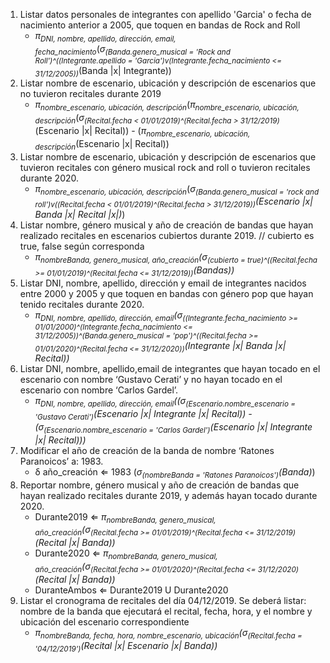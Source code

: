 1. Listar datos personales de integrantes con apellido 'Garcia' o fecha de nacimiento anterior a 2005, que toquen en bandas de Rock and Roll
   - <i>π<sub>DNI, nombre, apellido, dirección, email, fecha_nacimiento</sub></i>(<i>σ<sub>(Banda.genero_musical = 'Rock and Roll')^((Integrante.apellido = 'Garcia')v(Integrante.fecha_nacimiento <= 31/12/2005))</sub></i>(Banda |x| Integrante))
2. Listar nombre de escenario, ubicación y descripción de escenarios que no tuvieron recitales durante 2019
   - <i>π<sub>nombre_escenario, ubicación, descripción</sub></i>(<i>π<sub>nombre_escenario, ubicación, descripción</sub></i>(<i>σ<sub>(Recital.fecha < 01/01/2019)^(Recital.fecha > 31/12/2019)</sub></i>(Escenario |x| Recital)) - (<i>π<sub>nombre_escenario, ubicación, descripción</sub></i>(Escenario |x| Recital))
3. Listar nombre de escenario, ubicación y descripción de escenarios que tuvieron recitales con género musical rock and roll o tuvieron recitales durante 2020.
   - <i>π<sub>nombre_escenario, ubicación, descripción</sub></i>(<i>σ<sub>(Banda.genero_musical = 'rock and roll')v((Recital.fecha < 01/01/2019)^(Recital.fecha > 31/12/2019))</sub>(Escenario |x| Banda |x| Recital |x|)</i>)
4. Listar nombre, género musical y año de creación de bandas que hayan realizado recitales en escenarios cubiertos durante 2019. // cubierto es true, false según corresponda
   - <i>π<sub>nombreBanda, genero_musical, año_creación</sub>(<i>σ<sub>(cubierto = true)^((Recital.fecha >= 01/01/2019)^(Recital.fecha <= 31/12/2019))</sub>(Bandas)</i>)</i>
5. Listar DNI, nombre, apellido, dirección y email de integrantes nacidos entre 2000 y 2005 y que toquen en bandas con género pop que hayan tenido recitales durante 2020.
   - <i>π<sub>DNI, nombre, apellido, dirección, email</sub>(<i>σ<sub>((Integrante.fecha_nacimiento >= 01/01/2000)^(Integrante.fecha_nacimiento <= 31/12/2005))^(Banda.genero_musical = 'pop')^((Recital.fecha >= 01/01/2020)^(Recital.fecha <= 31/12/2020))</sub>(Integrante |x| Banda |x| Recital)</i>)</i>
6. Listar DNI, nombre, apellido,email de integrantes que hayan tocado en el escenario con nombre ‘Gustavo Cerati’ y no hayan tocado en el escenario con nombre ‘Carlos Gardel’.
   - <i>π<sub>DNI, nombre, apellido, dirección, email</sub>((<i>σ<sub>(Escenario.nombre_escenario = 'Gustavo Cerati')</i>(Escenario |x| Integrante |x| Recital)) - (<i>σ<sub>(Escenario.nombre_escenario = 'Carlos Gardel')</i>(Escenario |x| Integrante |x| Recital)))</i>
7. Modificar el año de creación de la banda de nombre ‘Ratones Paranoicos’ a: 1983.
   - δ año_creación ⇐ 1983 (<i>σ<sub>(nombreBanda = 'Ratones Paranoicos')</sub>(Banda)</i>)
8. Reportar nombre, género musical y año de creación de bandas que hayan realizado recitales durante 2019, y además hayan tocado durante 2020.
   - Durante2019 ⇐ <i>π<sub>nombreBanda, genero_musical, año_creación</sub>(<i>σ<sub>(Recital.fecha >= 01/01/2019)^(Recital.fecha <= 31/12/2019)</sub>(Recital |x| Banda)</i>)</i>
   - Durante2020 ⇐ <i>π<sub>nombreBanda, genero_musical, año_creación</sub>(<i>σ<sub>(Recital.fecha >= 01/01/2020)^(Recital.fecha <= 31/12/2020)</sub>(Recital |x| Banda)</i>)</i>
   - DuranteAmbos ⇐ Durante2019 U Durante2020
9.  Listar el cronograma de recitales del día 04/12/2019. Se deberá listar: nombre de la banda que ejecutará el recital, fecha, hora, y el nombre y ubicación del escenario correspondiente
       - <i>π<sub>nombreBanda, fecha, hora, nombre_escenario, ubicación</sub>(<i>σ<sub>(Recital.fecha = '04/12/2019')</sub>(Recital |x| Escenario |x| Banda)</i>)</i>  